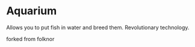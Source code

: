 # Aquarium
Allows you to put fish in water and breed them. Revolutionary technology.

forked from folknor
